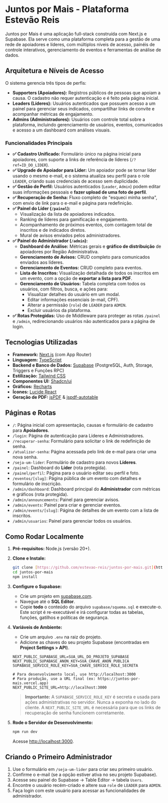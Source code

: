 # Juntos por Mais - Plataforma Estevão Reis

Juntos por Mais é uma aplicação full-stack construída com Next.js e Supabase. Ela serve como uma plataforma completa para a gestão de uma rede de apoiadores e líderes, com múltiplos níveis de acesso, painéis de controle interativos, gerenciamento de eventos e ferramentas de análise de dados.

## Arquitetura e Níveis de Acesso

O sistema gerencia três tipos de perfis:

-   **Supporters (Apoiadores):** Registros públicos de pessoas que apoiam a causa. O cadastro não requer autenticação e é feito pela página inicial.
-   **Leaders (Líderes):** Usuários autenticados que possuem acesso a um painel para gerenciar seus indicados, compartilhar links de convite e acompanhar métricas de engajamento.
-   **Admins (Administradores):** Usuários com controle total sobre a plataforma, incluindo gerenciamento de usuários, eventos, comunicados e acesso a um dashboard com análises visuais.

### Funcionalidades Principais

-   **✅ Cadastro Unificado:** Formulário único na página inicial para apoiadores, com suporte a links de referência de líderes (`/?ref=ID_DO_LIDER`).
-   **✅ Upgrade de Apoiador para Líder:** Um apoiador pode se tornar líder usando o mesmo e-mail, e o sistema atualiza seu perfil para o role `LEADER`, criando suas credenciais de acesso sem duplicidade.
-   **✅ Gestão de Perfil:** Usuários autenticados (`Leader`, `Admin`) podem editar suas informações pessoais e **fazer upload de uma foto de perfil**.
-   **✅ Recuperação de Senha:** Fluxo completo de "esqueci minha senha", com envio de link para o e-mail e página para redefinição.
-   **✅ Painel do Líder (`/painel`):**
    -   Visualização da lista de apoiadores indicados.
    -   Ranking de líderes para gamificação e engajamento.
    -   Acompanhamento de próximos eventos, com contagem total de inscritos e de indicados diretos.
    -   Mural de avisos enviados pelos administradores.
-   **✅ Painel do Administrador (`/admin`):**
    -   **Dashboard de Análise:** Métricas gerais e **gráfico de distribuição** de apoiadores por Região Administrativa.
    -   **Gerenciamento de Avisos:** CRUD completo para comunicados enviados aos líderes.
    -   **Gerenciamento de Eventos:** CRUD completo para eventos.
    -   **Lista de Inscritos:** Visualização detalhada de todos os inscritos em um evento, com a opção de **exportar a lista para PDF**.
    -   **Gerenciamento de Usuários:** Tabela completa com todos os usuários, com filtros, busca, e ações para:
        -   Visualizar detalhes do usuário em um modal.
        -   Editar informações essenciais (e-mail, CPF).
        -   Alterar a permissão (`role`) de `LEADER` para `ADMIN`.
        -   Excluir usuários da plataforma.
-   **✅ Rotas Protegidas:** Uso de Middleware para proteger as rotas `/painel` e `/admin`, redirecionando usuários não autenticados para a página de login.

## Tecnologias Utilizadas

-   **Framework:** [Next.js](https://nextjs.org/) (com App Router)
-   **Linguagem:** [TypeScript](https://www.typescriptlang.org/)
-   **Backend e Banco de Dados:** [Supabase](https://supabase.com/) (PostgreSQL, Auth, Storage, Triggers e Funções RPC)
-   **Estilização:** [Tailwind CSS](https://tailwindcss.com/)
-   **Componentes UI:** [Shadcn/ui](https://ui.shadcn.com/)
-   **Gráficos:** [Recharts](https://recharts.org/)
-   **Ícones:** [Lucide React](https://lucide.dev/)
-   **Geração de PDF:** [jsPDF](https://github.com/parallax/jsPDF) & [jspdf-autotable](https://github.com/simonbengtsson/jsPDF-AutoTable)

## Páginas e Rotas

-   `/`: Página inicial com apresentação, causas e formulário de cadastro para **Apoiadores**.
-   `/login`: Página de autenticação para Líderes e Administradores.
-   `/recuperar-senha`: Formulário para solicitar o link de redefinição de senha.
-   `/atualizar-senha`: Página acessada pelo link de e-mail para criar uma nova senha.
-   `/seja-um-lider`: Formulário de cadastro para novos **Líderes**.
-   `/painel`: Dashboard do **Líder** (rota protegida).
-   `/painel/perfil`: Página para o usuário editar seu perfil e foto.
-   `/eventos/[slug]`: Página pública de um evento com detalhes e formulário de inscrição.
-   `/admin/dashboard`: Dashboard principal do **Administrador** com métricas e gráficos (rota protegida).
-   `/admin/announcements`: Painel para gerenciar avisos.
-   `/admin/events`: Painel para criar e gerenciar eventos.
-   `/admin/events/[slug]`: Página de detalhes de um evento com a lista de inscritos.
-   `/admin/usuarios`: Painel para gerenciar todos os usuários.

## Como Rodar Localmente

1.  **Pré-requisitos:** Node.js (versão 20+).

2.  **Clone e Instale:**
    ```bash
    git clone [https://github.com/estevao-reis/juntos-por-mais.git](https://github.com/estevao-reis/juntos-por-mais.git)
    cd juntos-por-mais
    npm install
    ```

3.  **Configure o Supabase:**
    -   Crie um projeto em [supabase.com](https://supabase.com/).
    -   Navegue até o **SQL Editor**.
    -   Copie **todo** o conteúdo do arquivo `supabase/squema.sql` e execute-o. Este script é re-executável e irá configurar todas as tabelas, funções, gatilhos e políticas de segurança.

4.  **Variáveis de Ambiente:**
    -   Crie um arquivo `.env` na raiz do projeto.
    -   Adicione as chaves do seu projeto Supabase (encontradas em **Project Settings > API**).
    ```env
    NEXT_PUBLIC_SUPABASE_URL=SUA_URL_DO_PROJETO_SUPABASE
    NEXT_PUBLIC_SUPABASE_ANON_KEY=SUA_CHAVE_ANON_PUBLICA
    SUPABASE_SERVICE_ROLE_KEY=SUA_CHAVE_SERVICE_ROLE_SECRETA
    
    # Para desenvolvimento local, use http://localhost:3000
    # Para produção, use a URL final (ex: https://juntos-por-mais.vercel.app)
    NEXT_PUBLIC_SITE_URL=http://localhost:3000
    ```
    > **Importante:** A `SUPABASE_SERVICE_ROLE_KEY` é secreta e usada para ações administrativas no servidor. Nunca a exponha no lado do cliente. A `NEXT_PUBLIC_SITE_URL` é necessária para que os links de recuperação de senha funcionem corretamente.

6.  **Rode o Servidor de Desenvolvimento:**
    ```bash
    npm run dev
    ```
    Acesse [http://localhost:3000](http://localhost:3000).

## Criando o Primeiro Administrador

1.  Use o formulário em `/seja-um-lider` para criar seu primeiro usuário.
2.  Confirme o e-mail (se a opção estiver ativa no seu projeto Supabase).
3.  Acesse seu painel do Supabase -> Table Editor -> tabela `Users`.
4.  Encontre o usuário recém-criado e altere sua `role` de `LEADER` para `ADMIN`.
5.  Faça login com este usuário para acessar as funcionalidades de administrador.